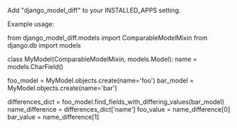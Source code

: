 Add "django_model_diff" to your INSTALLED_APPS setting.

Example usage:

from django_model_diff.models import ComparableModelMixin
from django.db import models

class MyModel(ComparableModelMixin, models.Model):
    name = models.CharField()

foo_model = MyModel.objects.create(name='foo')
bar_model = MyModel.objects.create(name='bar')

differences_dict = foo_model.find_fields_with_differing_values(bar_model)
name_difference = differences_dict['name']
foo_value = name_difference[0]
bar_value = name_difference[1]